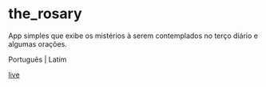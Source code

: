 # the_rosary

App simples que exibe os mistérios à serem contemplados no terço diário e algumas orações.

Português | Latim

[live](https://pray-the-rosary.netlify.app/)
